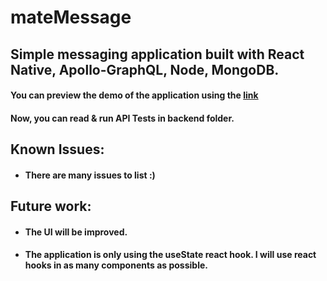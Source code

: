 # mateMessage

## Simple messaging application built with React Native, Apollo-GraphQL, Node, MongoDB.

#### You can preview the demo of the application using the [link](https://drive.google.com/file/d/1FJxg8oMDytmNWWlmI8vrOAc_W1FvT6Kb/view?usp=sharing)

#### Now, you can read & run API Tests in backend folder.

## Known Issues:
* #### There are many issues to list :)


## Future work:
* #### The UI will be improved.
* #### The application is only using the useState react hook. I will use react hooks in as many components as possible.
